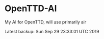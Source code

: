 # OpenTTD-AI
My AI for OpenTTD, will use primarily air

Latest backup: Sun Sep 29 23:33:01 UTC 2019
